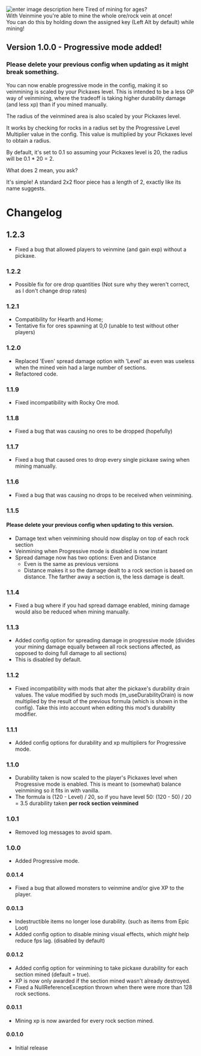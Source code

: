 ﻿![enter image description here](https://i.imgur.com/OAfRGXK.jpg)
Tired of mining for ages?  
With Veinmine you're able to mine the whole ore/rock vein at once!  
You can do this by holding down the assigned key (Left Alt by default) while mining!

## **Version 1.0.0 - Progressive mode added!**

### **Please delete your previous config when updating as it might break something.**

You can now enable progressive mode in the config, making it so veinmining is scaled by your Pickaxes level. This is intended to be a less OP way of veinmining, where the tradeoff is taking higher durability damage (and less xp) than if you mined manually.

The radius of the veinmined area is also scaled by your Pickaxes level.  
  
It works by checking for rocks in a radius set by the Progressive Level Multiplier value in the config. This value is multiplied by your Pickaxes level to obtain a radius.  
  
By default, it's set to 0.1 so assuming your Pickaxes level is 20, the radius will be 0.1 * 20 = 2.  
  
What does 2 mean, you ask?  
  
It's simple! A standard 2x2 floor piece has a length of 2, exactly like its name suggests.
# Changelog
## 1.2.3
 - Fixed a bug that allowed players to veinmine (and gain exp) without a pickaxe.
### 1.2.2
 - Possible fix for ore drop quantities (Not sure why they weren't correct, as I don't change drop rates)
### 1.2.1
 - Compatibility for Hearth and Home;
 - Tentative fix for ores spawning at 0,0 (unable to test without other players)
### 1.2.0
 - Replaced 'Even' spread damage option with 'Level' as even was useless when the mined vein had a large number of sections.
 - Refactored code. 
### 1.1.9
 - Fixed incompatibility with Rocky Ore mod.
### 1.1.8
 - Fixed a bug that was causing no ores to be dropped (hopefully)
### 1.1.7
 - Fixed a bug that caused ores to drop every single pickaxe swing when mining manually.
### 1.1.6
 - Fixed a bug that was causing no drops to be received when veinmining.
### 1.1.5
#### Please delete your previous config when updating to this version.
 - Damage text when veinmining should now display on top of each rock section
 - Veinmining when Progressive mode is disabled is now instant
 - Spread damage now has two options: Even and Distance
	 - Even is the same as previous versions
	 - Distance makes it so the damage dealt to a rock section is based on distance. The farther away a section is, the less damage is dealt.

### 1.1.4
 - Fixed a bug where if you had spread damage enabled, mining damage would also be reduced when mining manually.
### 1.1.3
 - Added config option for spreading damage in progressive mode (divides your mining damage equally between all rock sections affected, as opposed to doing full damage to all sections)
 - This is disabled by default.
### 1.1.2
 - Fixed incompatibility with mods that alter the pickaxe's durability drain values. The value modified by such mods (m_useDurabilityDrain) is now multiplied by the result of the previous formula (which is shown in the config). Take this into account when editing this mod's durability modifier.
### 1.1.1
 - Added config options for durability and xp multipliers for Progressive mode.
### 1.1.0
 - Durability taken is now scaled to the player's Pickaxes level when Progressive mode is enabled. This is meant to (somewhat) balance veinmining so it fits in with vanilla.
 - The formula is (120 - Level) / 20, so if you have level 50: (120 - 50) / 20 = 3.5 durability taken **per rock section veinmined**
### 1.0.1
 - Removed log messages to avoid spam.
### 1.0.0
 - Added Progressive mode.
#### 0.0.1.4
 - Fixed a bug that allowed monsters to veinmine and/or give XP to the    player.
#### 0.0.1.3
 -   Indestructible items no longer lose durability. (such as items from Epic Loot)
 -   Added config option to disable mining visual effects, which *might* help reduce fps lag. (disabled by default)
#### 0.0.1.2
 -   Added config option for veinmining to take pickaxe durability for each section mined (default = true).
 -   XP is now only awarded if the section mined wasn't already destroyed.
 -   Fixed a NullReferenceException thrown when there were more than 128 rock sections.
#### 0.0.1.1
 - Mining xp is now awarded for every rock section mined.
#### 0.0.1.0
 - Initial release

